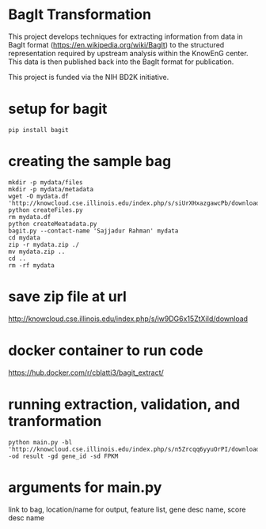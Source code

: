 # BagIt Transformation

This project develops techniques for extracting information from data in BagIt format (https://en.wikipedia.org/wiki/BagIt) to the structured representation required by upstream analysis within the KnowEnG center. This data is then published back into the BagIt format for publication.

This project is funded via the NIH BD2K initiative.

# setup for bagit
```
pip install bagit
```

# creating the sample bag
```
mkdir -p mydata/files
mkdir -p mydata/metadata
wget -O mydata.df 'http://knowcloud.cse.illinois.edu/index.php/s/siUrXHxazgawcPb/download'
python createFiles.py
rm mydata.df
python createMeatadata.py
bagit.py --contact-name 'Sajjadur Rahman' mydata
cd mydata
zip -r mydata.zip ./
mv mydata.zip ..
cd ..
rm -rf mydata
```

# save zip file at url
http://knowcloud.cse.illinois.edu/index.php/s/iw9DG6x15ZtXiId/download

# docker container to run code
https://hub.docker.com/r/cblatti3/bagit_extract/

# running extraction, validation, and tranformation
```
python main.py -bl 'http://knowcloud.cse.illinois.edu/index.php/s/n5Zrcqq6yyuOrPI/download' -od result -gd gene_id -sd FPKM
```

# arguments for main.py
link to bag,
location/name for output,
feature list,
gene desc name,
score desc name

